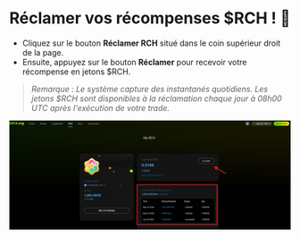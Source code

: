 # Réclamer vos récompenses $RCH ! 🎁

- Cliquez sur le bouton **Réclamer RCH** situé dans le coin supérieur droit de la page.
- Ensuite, appuyez sur le bouton **Réclamer** pour recevoir votre récompense en jetons $RCH.

> _Remarque : Le système capture des instantanés quotidiens. Les jetons $RCH sont disponibles à la réclamation chaque jour à 08h00 UTC après l'exécution de votre trade._

![](../../static/Py51bpAZUohImCx207PuleE0slc.png)
